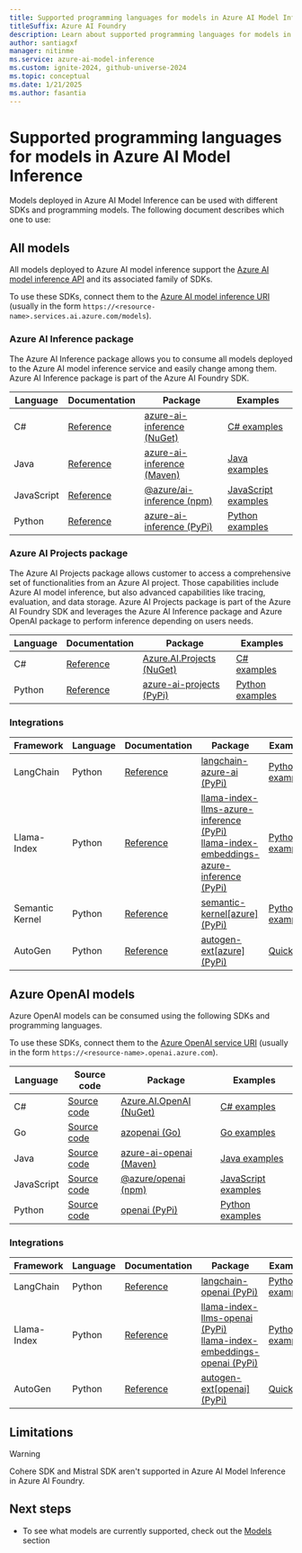 ```yaml
---
title: Supported programming languages for models in Azure AI Model Inference
titleSuffix: Azure AI Foundry
description: Learn about supported programming languages for models in Azure AI Model Inference
author: santiagxf
manager: nitinme
ms.service: azure-ai-model-inference
ms.custom: ignite-2024, github-universe-2024
ms.topic: conceptual
ms.date: 1/21/2025
ms.author: fasantia
---
```


# Supported programming languages for models in Azure AI Model Inference

Models deployed in Azure AI Model Inference can be used with different SDKs and programming models. The following document describes which one to use:

## All models

All models deployed to Azure AI model inference support the [Azure AI model inference API](https://aka.ms/azureai/modelinference) and its associated family of SDKs.

To use these SDKs, connect them to the [Azure AI model inference URI](concepts/endpoints.md#azure-ai-inference-endpoint) (usually in the form `https://<resource-name>.services.ai.azure.com/models`).

### Azure AI Inference package

The Azure AI Inference package allows you to consume all models deployed to the Azure AI model inference service and easily change among them. Azure AI Inference package is part of the Azure AI Foundry SDK.

| Language   | Documentation | Package | Examples |
|------------|---------|-----|-------|
| C#         | [Reference](https://aka.ms/azsdk/azure-ai-inference/csharp/reference) | [azure-ai-inference (NuGet)](https://www.nuget.org/packages/Azure.AI.Inference/) | [C# examples](https://aka.ms/azsdk/azure-ai-inference/csharp/samples)       |
| Java       | [Reference](https://aka.ms/azsdk/azure-ai-inference/java/reference) | [azure-ai-inference (Maven)](https://central.sonatype.com/artifact/com.azure/azure-ai-inference/) | [Java examples](https://github.com/Azure/azure-sdk-for-java/tree/main/sdk/ai/azure-ai-inference/src/samples) |
| JavaScript | [Reference](/javascript/api/@azure-rest/ai-inference) | [@azure/ai-inference (npm)](https://www.npmjs.com/package/@azure/ai-inference) | [JavaScript examples](https://github.com/Azure/azure-sdk-for-js/tree/main/sdk/ai/ai-inference-rest/samples) |
| Python     | [Reference](https://aka.ms/azsdk/azure-ai-inference/python/reference) | [azure-ai-inference (PyPi)](https://pypi.org/project/azure-ai-inference/) | [Python examples](https://github.com/Azure/azure-sdk-for-python/tree/main/sdk/ai/azure-ai-inference/samples) |

### Azure AI Projects package

The Azure AI Projects package allows customer to access a comprehensive set of functionalities from an Azure AI project. Those capabilities include Azure AI model inference, but also advanced capabilities like tracing, evaluation, and data storage. Azure AI Projects package is part of the Azure AI Foundry SDK and leverages the Azure AI Inference package and Azure OpenAI package to perform inference depending on users needs.

| Language   | Documentation | Package | Examples |
|------------|---------|-----|-------|
| C#         | [Reference](https://aka.ms/azsdk/azure-ai-projects/csharp/reference) | [Azure.AI.Projects (NuGet)](https://www.nuget.org/packages/Azure.AI.Projects/) | [C# examples](https://aka.ms/azsdk/azure-ai-projects/csharp/samples)       |
| Python     | [Reference](https://aka.ms/azsdk/azure-ai-projects/python/reference) | [azure-ai-projects (PyPi)](https://pypi.org/project/azure-ai-projects/) | [Python examples](https://github.com/Azure/azure-sdk-for-python/tree/main/sdk/ai/azure-ai-projects/samples) |

### Integrations

| Framework   | Language   | Documentation | Package | Examples |
| ----------- |------------|---------|-----|-------|
| LangChain   | Python     | [Reference](https://python.langchain.com/docs/integrations/providers/microsoft) | [langchain-azure-ai (PyPi)](https://pypi.org/project/langchain-azure-ai/) | [Python examples](https://github.com/Azure-Samples/azureai-samples/tree/main/scenarios/langchain) |
| Llama-Index | Python     | [Reference](https://aka.ms/azsdk/azure-ai-inference/python/reference) | [llama-index-llms-azure-inference (PyPi)](https://pypi.org/project/llama-index-llms-azure-inference/) <br /> [llama-index-embeddings-azure-inference (PyPi)](https://pypi.org/project/llama-index-embeddings-azure-inference/) | [Python examples](https://github.com/Azure-Samples/azureai-samples/tree/main/scenarios/llama-index) |
| Semantic Kernel | Python     | [Reference](/semantic-kernel/overview) | [semantic-kernel[azure] (PyPi)](https://pypi.org/project/semantic-kernel/) | [Python examples](../../ai-studio/how-to/develop/semantic-kernel.md) |
| AutoGen     | Python     | [Reference](https://microsoft.github.io/autogen/stable/reference/python/autogen_ext.models.azure.html#autogen_ext.models.azure.AzureAIChatCompletionClient)  | [autogen-ext[azure] (PyPi)](https://pypi.org/project/autogen-ext/) | [Quickstart](https://microsoft.github.io/autogen/stable/user-guide/agentchat-user-guide/quickstart.html) |


## Azure OpenAI models

Azure OpenAI models can be consumed using the following SDKs and programming languages.

To use these SDKs, connect them to the [Azure OpenAI service URI](concepts/endpoints.md#azure-openai-inference-endpoint) (usually in the form `https://<resource-name>.openai.azure.com`).

| Language   | Source code | Package | Examples |
|------------|---------|-----|-------|
| C#         | [Source code](https://github.com/Azure/azure-sdk-for-net/tree/main/sdk/openai/Azure.AI.OpenAI) | [Azure.AI.OpenAI (NuGet)](https://www.nuget.org/packages/Azure.AI.OpenAI/) | [C# examples](https://github.com/Azure/azure-sdk-for-net/blob/main/sdk/openai/Azure.AI.OpenAI/tests/Samples)       |
| Go         | [Source code](https://github.com/Azure/azure-sdk-for-go/tree/main/sdk/ai/azopenai) | [azopenai (Go)](https://pkg.go.dev/github.com/Azure/azure-sdk-for-go/sdk/ai/azopenai)| [Go examples](https://pkg.go.dev/github.com/Azure/azure-sdk-for-go/sdk/ai/azopenai#pkg-examples) |
| Java       | [Source code](https://github.com/Azure/azure-sdk-for-java/tree/main/sdk/openai/azure-ai-openai) | [azure-ai-openai (Maven)](https://central.sonatype.com/artifact/com.azure/azure-ai-openai/) | [Java examples](https://github.com/Azure/azure-sdk-for-java/tree/main/sdk/openai/azure-ai-openai/src/samples) |
| JavaScript | [Source code](https://github.com/Azure/azure-sdk-for-js/tree/main/sdk/openai/openai) | [@azure/openai (npm)](https://www.npmjs.com/package/@azure/openai) | [JavaScript examples](https://github.com/Azure/azure-sdk-for-js/tree/main/sdk/openai/openai/samples/) |
| Python     | [Source code](https://github.com/openai/openai-python) | [openai (PyPi)](https://pypi.org/project/openai/) | [Python examples](https://github.com/openai/openai-cookbook) |

### Integrations

| Framework   | Language   | Documentation | Package | Examples |
| ----------- |------------|---------|-----|-------|
| LangChain   | Python     | [Reference](https://python.langchain.com/docs/integrations/providers/microsoft) | [langchain-openai (PyPi)](https://pypi.org/project/langchain-openai/) | [Python examples](https://github.com/Azure-Samples/azureai-samples/tree/main/scenarios/langchain) |
| Llama-Index | Python     | [Reference](https://aka.ms/azsdk/azure-ai-inference/python/reference) | [llama-index-llms-openai (PyPi)](https://pypi.org/project/llama-index-llms-openai/) <br /> [llama-index-embeddings-openai (PyPi)](https://pypi.org/project/llama-index-embeddings-openai/) | [Python examples](https://github.com/Azure-Samples/azureai-samples/tree/main/scenarios/llama-index) |
| AutoGen     | Python     | [Reference](https://microsoft.github.io/autogen/stable/reference/python/autogen_ext.models.openai.html)  | [autogen-ext[openai] (PyPi)](https://pypi.org/project/autogen-ext/) | [Quickstart](https://microsoft.github.io/autogen/stable/user-guide/agentchat-user-guide/quickstart.html) |

## Limitations

> [!WARNING]
> Cohere SDK and Mistral SDK aren't supported in Azure AI Model Inference in Azure AI Foundry.

## Next steps

- To see what models are currently supported, check out the [Models](./concepts/models.md) section

